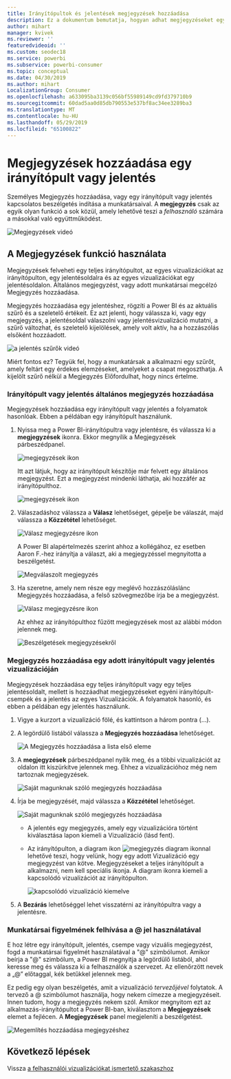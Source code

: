 ```yaml
---
title: Irányítópultok és jelentések megjegyzések hozzáadása
description: Ez a dokumentum bemutatja, hogyan adhat megjegyzéseket egy irányítópultot, jelentést vagy vizualizációt, és hogyan beszélgetések közreműködőkkel együtt kell a megjegyzések használatával.
author: mihart
manager: kvivek
ms.reviewer: ''
featuredvideoid: ''
ms.custom: seodec18
ms.service: powerbi
ms.subservice: powerbi-consumer
ms.topic: conceptual
ms.date: 04/30/2019
ms.author: mihart
LocalizationGroup: Consumer
ms.openlocfilehash: a633095ba3139c056bf55989149cd9fd379710b9
ms.sourcegitcommit: 60dad5aa0d85db790553e537bf8ac34ee3289ba3
ms.translationtype: MT
ms.contentlocale: hu-HU
ms.lasthandoff: 05/29/2019
ms.locfileid: "65100822"
---
```

# <a name="add-comments-to-a-dashboard-or-report"></a>Megjegyzések hozzáadása egy irányítópult vagy jelentés
Személyes Megjegyzés hozzáadása, vagy egy irányítópult vagy jelentés kapcsolatos beszélgetés indítása a munkatársaival. A **megjegyzés** csak az egyik olyan funkció a sok közül, amely lehetővé teszi a *felhasználó* számára a másokkal való együttműködést. 

![Megjegyzések videó](media/end-user-comment/comment.gif)

## <a name="how-to-use-the-comments-feature"></a>A Megjegyzések funkció használata
Megjegyzések felveheti egy teljes irányítópultot, az egyes vizualizációkat az irányítópulton, egy jelentésoldalra és az egyes vizualizációkat egy jelentésoldalon. Általános megjegyzést, vagy adott munkatársai megcélzó Megjegyzés hozzáadása.  

Megjegyzés hozzáadása egy jelentéshez, rögzíti a Power BI és az aktuális szűrő és a szeletelő értékeit. Ez azt jelenti, hogy válassza ki, vagy egy megjegyzés, a jelentésoldal válaszolni vagy jelentésvizualizáció mutatni, a szűrő változhat, és szeletelő kijelölések, amely volt aktív, ha a hozzászólás elsőként hozzáadott.  

![a jelentés szűrők videó](media/end-user-comment/comment-reports-with-filters/comment-reports-with-filters.gif)

Miért fontos ez? Tegyük fel, hogy a munkatársak a alkalmazni egy szűrőt, amely feltárt egy érdekes elemzéseket, amelyeket a csapat megoszthatja. A kijelölt szűrő nélkül a Megjegyzés Előfordulhat, hogy nincs értelme. 

### <a name="add-a-general-comment-to-a-dashboard-or-report"></a>Irányítópult vagy jelentés általános megjegyzés hozzáadása
Megjegyzések hozzáadása egy irányítópult vagy jelentés a folyamatok hasonlóak. Ebben a példában egy irányítópult használunk. 

1. Nyissa meg a Power BI-irányítópultra vagy jelentésre, és válassza ki a **megjegyzések** ikonra. Ekkor megnyílik a Megjegyzések párbeszédpanel.

    ![megjegyzések ikon](media/end-user-comment/power-bi-comment-icon.png)

    Itt azt látjuk, hogy az irányítópult készítője már felvett egy általános megjegyzést.  Ezt a megjegyzést mindenki láthatja, aki hozzáfér az irányítópulthoz.

    ![megjegyzések ikon](media/end-user-comment/power-bi-dash-comment.png)

2. Válaszadáshoz válassza a **Válasz** lehetőséget, gépelje be válaszát, majd válassza a **Közzététel** lehetőséget.  

    ![Válasz megjegyzésre ikon](media/end-user-comment/power-bi-comment-reply.png)

    A Power BI alapértelmezés szerint ahhoz a kollégához, ez esetben Aaron F.-hez irányítja a választ, aki a megjegyzéssel megnyitotta a beszélgetést. 

    ![Megválaszolt megjegyzés](media/end-user-comment/power-bi-response.png)

 3. Ha szeretne, amely nem része egy meglévő hozzászóláslánc Megjegyzés hozzáadása, a felső szövegmezőbe írja be a megjegyzést.

    ![Válasz megjegyzésre ikon](media/end-user-comment/power-bi-new-comment.png)

    Az ehhez az irányítópulthoz fűzött megjegyzések most az alábbi módon jelennek meg.

    ![Beszélgetések megjegyzésekről](media/end-user-comment/power-bi-comment-conversation.png)

### <a name="add-a-comment-to-a-specific-dashboard-or-report-visual"></a>Megjegyzés hozzáadása egy adott irányítópult vagy jelentés vizualizációján
Megjegyzések hozzáadása egy teljes irányítópult vagy egy teljes jelentésoldalt, mellett is hozzáadhat megjegyzéseket egyéni irányítópult-csempék és a jelentés az egyes Vizualizációk. A folyamatok hasonló, és ebben a példában egy jelentés használunk.

1. Vigye a kurzort a vizualizáció fölé, és kattintson a három pontra (...).    
2. A legördülő listából válassza a **Megjegyzés hozzáadása** lehetőséget.

    ![A Megjegyzés hozzáadása a lista első eleme](media/end-user-comment/power-bi-comment-report.png)  

3.  A **megjegyzések** párbeszédpanel nyílik meg, és a többi vizualizációt az oldalon itt kiszürkítve jelennek meg. Ehhez a vizualizációhoz még nem tartoznak megjegyzések. 

    ![Saját magunknak szóló megjegyzés hozzáadása](media/end-user-comment/power-bi-comment-bar.png)  

4. Írja be megjegyzését, majd válassza a **Közzététel** lehetőséget.

    ![Saját magunknak szóló megjegyzés hozzáadása](media/end-user-comment/power-bi-comment-june.png)  

    - A jelentés egy megjegyzés, amely egy vizualizációra történt kiválasztása lapon kiemeli a Vizualizáció (lásd fent).

    - Az irányítópulton, a diagram ikon ![megjegyzés diagram ikonnal](media/end-user-comment/power-bi-comment-chart-icon.png) lehetővé teszi, hogy velünk, hogy egy adott Vizualizáció egy megjegyzést van kötve. Megjegyzéseket a teljes irányítópult a alkalmazni, nem kell speciális ikonja. A diagram ikonra kiemeli a kapcsolódó vizualizációt az irányítópulton.

        ![kapcsolódó vizualizáció kiemelve](media/end-user-comment/power-bi-comment-highlight2.png)

5. A **Bezárás** lehetőséggel lehet visszatérni az irányítópultra vagy a jelentésre.

### <a name="get-your-colleagues-attention-by-using-the--sign"></a>Munkatársai figyelmének felhívása a @ jel használatával
E hoz létre egy irányítópult, jelentés, csempe vagy vizuális megjegyzést, fogd a munkatársai figyelmét használatával a "\@" szimbólumot.  Amikor beírja a "\@" szimbólum, a Power BI megnyitja a legördülő listából, ahol keresse meg és válassza ki a felhasználók a szervezet. Az ellenőrzött nevek a „\@” előtaggal, kék betűkkel jelennek meg. 

Ez pedig egy olyan beszélgetés, amit a vizualizáció *tervezőjével* folytatok. A tervező a @ szimbólumot használja, hogy nekem címezze a megjegyzéseit. Innen tudom, hogy a megjegyzés nekem szól. Amikor megnyitom ezt az alkalmazás-irányítópultot a Power BI-ban, kiválasztom a **Megjegyzések** elemet a fejlécen. A **Megjegyzések** panel megjeleníti a beszélgetést.

![Megemlítés hozzáadása megjegyzéshez](media/end-user-comment/power-bi-comment-convo.png)  



## <a name="next-steps"></a>Következő lépések
Vissza [a felhasználói vizualizációkat ismertető szakaszhoz](end-user-visualizations.md)    
<!--[Select a visualization to open a report](end-user-open-report.md)-->

